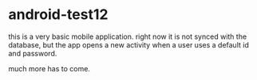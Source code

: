 # android-test12
this is a very basic mobile application. right now it is not synced with the database, but the app opens a new activity when a user uses a default id and password.

much more has to come.
